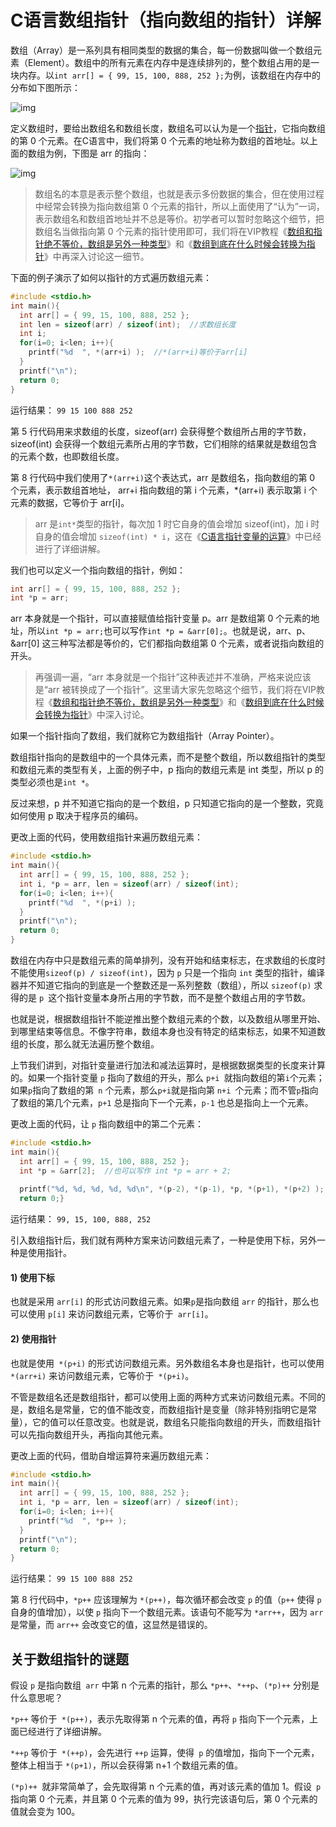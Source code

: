 # C语言数组指针（指向数组的指针）详解

数组（Array）是一系列具有相同类型的数据的集合，每一份数据叫做一个数组元素（Element）。数组中的所有元素在内存中是连续排列的，整个数组占用的是一块内存。以`int arr[] = { 99, 15, 100, 888, 252 };`为例，该数组在内存中的分布如下图所示：

![img](http://c.biancheng.net/uploads/allimg/190114/1J35014B-0.jpg)

定义数组时，要给出数组名和数组长度，数组名可以认为是一个[指针](http://c.biancheng.net/c/80/)，它指向数组的第 0 个元素。在C语言中，我们将第 0 个元素的地址称为数组的首地址。以上面的数组为例，下图是 arr 的指向：

![img](http://c.biancheng.net/uploads/allimg/190114/1J3506331-1.jpg)

> 数组名的本意是表示整个数组，也就是表示多份数据的集合，但在使用过程中经常会转换为指向数组第 0 个元素的指针，所以上面使用了“认为”一词，表示数组名和数组首地址并不总是等价。初学者可以暂时忽略这个细节，把数组名当做指向第 0 个元素的指针使用即可，我们将在VIP教程《[数组和指针绝不等价，数组是另外一种类型](http://c.biancheng.net/view/vip_2018.html)》和《[数组到底在什么时候会转换为指针](http://c.biancheng.net/view/vip_2019.html)》中再深入讨论这一细节。

下面的例子演示了如何以指针的方式遍历数组元素：

```c
#include <stdio.h>
int main(){
  int arr[] = { 99, 15, 100, 888, 252 };
  int len = sizeof(arr) / sizeof(int);  //求数组长度
  int i;
  for(i=0; i<len; i++){
    printf("%d  ", *(arr+i) );  //*(arr+i)等价于arr[i]
  }
  printf("\n");
  return 0;
}
```

运行结果：
`99 15 100 888 252`

第 5 行代码用来求数组的长度，sizeof(arr) 会获得整个数组所占用的字节数，sizeof(int) 会获得一个数组元素所占用的字节数，它们相除的结果就是数组包含的元素个数，也即数组长度。

第 8 行代码中我们使用了`*(arr+i)`这个表达式，arr 是数组名，指向数组的第 0 个元素，表示数组首地址， arr+i 指向数组的第 i 个元素，*(arr+i) 表示取第 i 个元素的数据，它等价于 arr[i]。

> arr 是`int*`类型的指针，每次加 1 时它自身的值会增加 sizeof(int)，加 i 时自身的值会增加 `sizeof(int) * i`，这在《[C语言指针变量的运算](http://c.biancheng.net/view/1992.html)》中已经进行了详细讲解。

我们也可以定义一个指向数组的指针，例如：

```c
int arr[] = { 99, 15, 100, 888, 252 };
int *p = arr;
```

arr 本身就是一个指针，可以直接赋值给指针变量 p。arr 是数组第 0 个元素的地址，所以`int *p = arr;`也可以写作`int *p = &arr[0];`。也就是说，arr、p、&arr[0] 这三种写法都是等价的，它们都指向数组第 0 个元素，或者说指向数组的开头。

> 再强调一遍，“arr 本身就是一个指针”这种表述并不准确，严格来说应该是“arr 被转换成了一个指针”。这里请大家先忽略这个细节，我们将在VIP教程《[数组和指针绝不等价，数组是另外一种类型](http://c.biancheng.net/view/vip_2018.html)》和《[数组到底在什么时候会转换为指针](http://c.biancheng.net/view/vip_2019.html)》中深入讨论。

如果一个指针指向了数组，我们就称它为数组指针（Array Pointer）。

数组指针指向的是数组中的一个具体元素，而不是整个数组，所以数组指针的类型和数组元素的类型有关，上面的例子中，p 指向的数组元素是 int 类型，所以 p 的类型必须也是`int *`。

反过来想，p 并不知道它指向的是一个数组，p 只知道它指向的是一个整数，究竟如何使用 p 取决于程序员的编码。

更改上面的代码，使用数组指针来遍历数组元素：

```c
#include <stdio.h>
int main(){
  int arr[] = { 99, 15, 100, 888, 252 };
  int i, *p = arr, len = sizeof(arr) / sizeof(int);
  for(i=0; i<len; i++){
    printf("%d  ", *(p+i) );
  }
  printf("\n");
  return 0;
}
```

数组在内存中只是数组元素的简单排列，没有开始和结束标志，在求数组的长度时不能使用`sizeof(p) / sizeof(int)`，因为 `p` 只是一个指向 `int` 类型的指针，编译器并不知道它指向的到底是一个整数还是一系列整数（数组），所以 `sizeof(p)` 求得的是 `p `这个指针变量本身所占用的字节数，而不是整个数组占用的字节数。

也就是说，根据数组指针不能逆推出整个数组元素的个数，以及数组从哪里开始、到哪里结束等信息。不像字符串，数组本身也没有特定的结束标志，如果不知道数组的长度，那么就无法遍历整个数组。

上节我们讲到，对指针变量进行加法和减法运算时，是根据数据类型的长度来计算的。如果一个指针变量 `p` 指向了数组的开头，那么 `p+i `就指向数组的第` i `个元素；如果` p `指向了数组的第` n` 个元素，那么` p+i `就是指向第 `n+i `个元素；而不管` p `指向了数组的第几个元素，`p+1` 总是指向下一个元素，`p-1` 也总是指向上一个元素。

更改上面的代码，让 `p` 指向数组中的第二个元素：

```c
#include <stdio.h>
int main(){
  int arr[] = { 99, 15, 100, 888, 252 };
  int *p = &arr[2];  //也可以写作 int *p = arr + 2;
  
  printf("%d, %d, %d, %d, %d\n", *(p-2), *(p-1), *p, *(p+1), *(p+2) );
  return 0;}
```

运行结果：
`99, 15, 100, 888, 252`

引入数组指针后，我们就有两种方案来访问数组元素了，一种是使用下标，另外一种是使用指针。

#### 1) 使用下标

也就是采用 `arr[i]` 的形式访问数组元素。如果` p `是指向数组 `arr` 的指针，那么也可以使用 `p[i]` 来访问数组元素，它等价于` arr[i]`。

#### 2) 使用指针

也就是使用` *(p+i)` 的形式访问数组元素。另外数组名本身也是指针，也可以使用` *(arr+i)` 来访问数组元素，它等价于` *(p+i)`。

不管是数组名还是数组指针，都可以使用上面的两种方式来访问数组元素。不同的是，数组名是常量，它的值不能改变，而数组指针是变量（除非特别指明它是常量），它的值可以任意改变。也就是说，数组名只能指向数组的开头，而数组指针可以先指向数组开头，再指向其他元素。

更改上面的代码，借助自增运算符来遍历数组元素：

```c
#include <stdio.h>
int main(){
  int arr[] = { 99, 15, 100, 888, 252 };
  int i, *p = arr, len = sizeof(arr) / sizeof(int);
  for(i=0; i<len; i++){
    printf("%d  ", *p++ );
  }
  printf("\n");
  return 0;
}
```

运行结果：
`99 15 100 888 252`

第 8 行代码中，`*p++` 应该理解为 `*(p++)`，每次循环都会改变 `p` 的值（`p++` 使得 `p` 自身的值增加），以使 `p` 指向下一个数组元素。该语句不能写为 `*arr++`，因为 `arr` 是常量，而 `arr++` 会改变它的值，这显然是错误的。

## 关于数组指针的谜题

假设 `p` 是指向数组` arr` 中第 n 个元素的指针，那么 `*p++`、`*++p`、`(*p)++` 分别是什么意思呢？

`*p++` 等价于` *(p++)`，表示先取得第 n 个元素的值，再将 `p` 指向下一个元素，上面已经进行了详细讲解。

`*++p` 等价于` *(++p)`，会先进行 `++p` 运算，使得` p` 的值增加，指向下一个元素，整体上相当于 `*(p+1)`，所以会获得第 n+1 个数组元素的值。

`(*p)++ `就非常简单了，会先取得第 n 个元素的值，再对该元素的值加 1。假设` p` 指向第 0  个元素，并且第 0 个元素的值为 99，执行完该语句后，第 0  个元素的值就会变为 100。